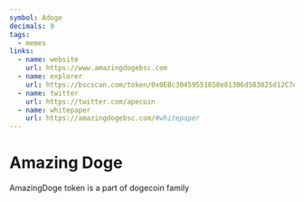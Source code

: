 ```yaml
---
symbol: Adoge
decimals: 9
tags:
  - memes
links:
  - name: website
    url: https://www.amazingdogebsc.com
  - name: explorer
    url: https://bscscan.com/token/0x0EBc30459551858e81306d583025d12C7d795FA2
  - name: twitter
    url: https://twitter.com/apecoin
  - name: whitepaper
    url: https://amazingdogebsc.com/#whitepaper
---
```


# Amazing Doge

AmazingDoge token is a part of dogecoin family
